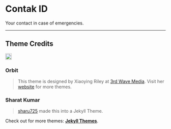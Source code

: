 # Contak ID

Your contact in case of emergencies.

-----

## Theme Credits

<a href="https://jekyll-themes.com">
<img src="https://img.shields.io/badge/featured%20on-JT-red.svg" height="20" alt="Jekyll Themes Shield" >
</a>

### Orbit
> This theme is designed by Xiaoying Riley at [3rd Wave Media](http://themes.3rdwavemedia.com/). 
> Visit her [website](http://themes.3rdwavemedia.com/) for more themes.

### Sharat Kumar
> [sharu725](https://github.com/sharu725) made this into a Jekyll Theme.

Check out for more themes: [**Jekyll Themes**](http://jekyll-themes.com).
